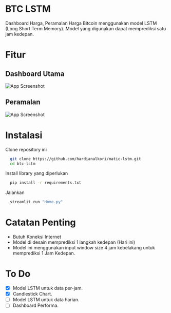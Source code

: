 
# BTC LSTM

Dashboard Harga, Peramalan Harga Bitcoin menggunakan model LSTM (Long Short Term Memory). Model yang digunakan dapat memprediksi satu jam kedepan.

# Fitur
## Dashboard Utama
![App Screenshot](https://raw.githubusercontent.com/hardianalkori/matic-lstm/main/screenshoot/home.png)

## Peramalan
![App Screenshot](https://raw.githubusercontent.com/hardianalkori/matic-lstm/main/screenshoot/forecast.png)


# Instalasi

Clone repository ini

```bash
  git clone https://github.com/hardianalkori/matic-lstm.git
  cd btc-lstm
```
Install library yang diperlukan
```bash
  pip install -r requirements.txt
```
Jalankan
```bash
  streamlit run "Home.py"
```
# Catatan Penting

- Butuh Koneksi Internet
-  Model di desain memprediksi 1 langkah kedepan (Hari ini)
-  Model ini menggunakan input window size 4 jam kebelakang untuk memprediksi 1 Jam Kedepan.

# To Do
- [x] Model LSTM untuk data per-jam.
- [x] Candlestick Chart.
- [ ] Model LSTM untuk data harian.
- [ ] Dashboard Performa.
